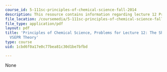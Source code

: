 ```yaml
---
course_id: 5-111sc-principles-of-chemical-science-fall-2014
description: This resource contains information regarding lecture 12 Problem.
file_location: /coursemedia/5-111sc-principles-of-chemical-science-fall-2014/1cbd6f0a17e0c77bea81c30d1be7bfbd_MIT5_111F14_Lec12Prob.pdf
file_type: application/pdf
layout: pdf
title: 'Principles of Chemical Science, Problems for Lecture 12: The Shapes of Molecules:
  VSEPR Theory'
type: course
uid: 1cbd6f0a17e0c77bea81c30d1be7bfbd

---
```

None
